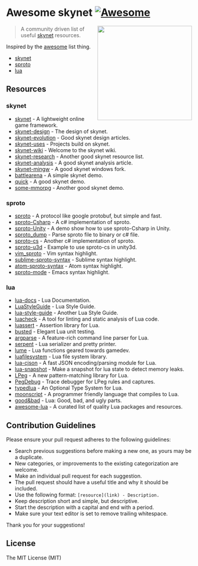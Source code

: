 Awesome skynet [![Awesome](https://cdn.rawgit.com/sindresorhus/awesome/d7305f38d29fed78fa85652e3a63e154dd8e8829/media/badge.svg)](https://github.com/sindresorhus/awesome)
==========================================================================================================================================================================

[<img src="https://github.com/cloudwu/skynet/wiki/image/skynet.png" align="right" width="256">](https://github.com/cloudwu/skynet)

> A community driven list of useful [skynet](https://github.com/cloudwu/skynet) resources.

Inspired by the [awesome](https://github.com/sindresorhus/awesome) list thing.

-	[skynet](#skynet)
-	[sproto](#sproto)
-	[lua](#lua)

Resources
---------

### skynet

-	[skynet](https://github.com/cloudwu/skynet) - A lightweight online game framework.
-	[skynet-design](http://blog.codingnow.com/2012/09/the_design_of_skynet.html) - The design of skynet.
-	[skynet-evolution](http://blog.codingnow.com/eo/skynet) - Good skynet design articles.
-	[skynet-uses](https://github.com/cloudwu/skynet/wiki/Uses) - Projects build on skynet.
-	[skynet-wiki](https://github.com/cloudwu/skynet/wiki) - Welcome to the skynet wiki.
-	[skynet-research](http://forthxu.com/blog/skynet.html) - Another good skynet resource list.
-	[skynet-analysis](http://blog.csdn.net/xiarendeniao/article/details/38613161) - A good skynet analysis article.
-	[skynet-mingw](https://github.com/dpull/skynet-mingw) - A good skynet windows fork.
-	[battlearena](https://github.com/cloudwu/battlearena) - A simple skynet demo.
-	[quick](https://github.com/charleeli/quick) - A good skynet demo.
-	[some-mmorpg](https://github.com/jintiao/some-mmorpg) - Another good skynet demo.

### sproto

-	[sproto](https://github.com/cloudwu/sproto) - A protocol like google protobuf, but simple and fast.
-	[sproto-Csharp](https://github.com/lvzixun/sproto-Csharp) - A c# implementation of sproto.
-	[sproto-Unity](https://github.com/m2q1n9/sproto-Unity) - A demo show how to use sproto-Csharp in Unity.
-	[sproto_dump](https://github.com/lvzixun/sproto_dump) - Parse sproto file to binary or c# file.
-	[sproto-cs](https://github.com/jintiao/sproto-cs) - Another c# implementation of sproto.
-	[sproto-u3d](https://github.com/jintiao/sproto-u3d) - Example to use sproto-cs in unity3d.
-	[vim_sproto](https://github.com/spin6lock/vim_sproto) - Vim syntax highlight.
-	[sublime-sproto-syntax](https://github.com/lvzixun/sublime-sproto-syntax) - Sublime syntax highlight.
-	[atom-sproto-syntax](https://github.com/m2q1n9/atom-sproto-syntax) - Atom syntax highlight.
-	[sproto-mode](https://github.com/m2q1n9/sproto-mode) - Emacs syntax highlight.

### lua

-	[lua-docs](http://www.lua.org/docs.html) - Lua Documentation.
-	[LuaStyleGuide](http://lua-users.org/wiki/LuaStyleGuide) - Lua Style Guide.
-	[lua-style-guide](https://github.com/Olivine-Labs/lua-style-guide) - Another Lua Style Guide.
-	[luacheck](https://github.com/mpeterv/luacheck) - A tool for linting and static analysis of Lua code.
-	[luassert](https://github.com/Olivine-Labs/luassert) - Assertion library for Lua.
-	[busted](https://github.com/Olivine-Labs/busted) - Elegant Lua unit testing.
-	[argparse](https://github.com/mpeterv/argparse) - A feature-rich command line parser for Lua.
-	[serpent](https://github.com/pkulchenko/serpent) - Lua serializer and pretty printer.
-	[lume](https://github.com/rxi/lume) - Lua functions geared towards gamedev.
-	[luafilesystem](https://github.com/keplerproject/luafilesystem) - Lua file system library.
-	[lua-cjson](https://github.com/cloudwu/lua-cjson) - A fast JSON encoding/parsing module for Lua.
-	[lua-snapshot](https://github.com/cloudwu/lua-snapshot) - Make a snapshot for lua state to detect memory leaks.
-	[LPeg](http://www.inf.puc-rio.br/~roberto/lpeg) - A new pattern-matching library for Lua.
-	[PegDebug](https://github.com/pkulchenko/PegDebug) - Trace debugger for LPeg rules and captures.
-	[typedlua](https://github.com/andremm/typedlua) - An Optional Type System for Lua.
-	[moonscript](https://github.com/leafo/moonscript) - A programmer friendly language that compiles to Lua.
-	[good&bad](http://notebook.kulchenko.com/programming/lua-good-different-bad-and-ugly-parts) - Lua: Good, bad, and ugly parts.
-	[awesome-lua](https://github.com/LewisJEllis/awesome-lua) - A curated list of quality Lua packages and resources.

Contribution Guidelines
-----------------------

Please ensure your pull request adheres to the following guidelines:

-	Search previous suggestions before making a new one, as yours may be a duplicate.
-	New categories, or improvements to the existing categorization are welcome.
-	Make an individual pull request for each suggestion.
-	The pull request should have a useful title and why it should be included.
-	Use the following format: `[resource](link) - Description.`
-	Keep description short and simple, but descriptive.
-	Start the description with a capital and end with a period.
-	Make sure your text editor is set to remove trailing whitespace.

Thank you for your suggestions!

License
-------

The MIT License (MIT)
